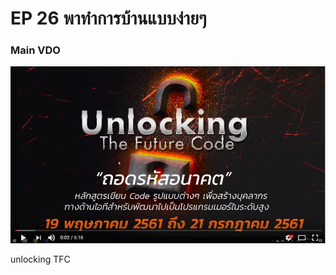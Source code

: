 # EP 26 พาทำการบ้านแบบง่ายๆ

### Main VDO
[![](images/EP24/items.PNG)](https://www.facebook.com/digitalthailandclub/videos/426624857816326/)

unlocking TFC